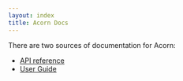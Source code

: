 ```yaml
---
layout: index
title: Acorn Docs
---
```


There are two sources of documentation for Acorn:

* [API reference](/Acorn/docs/)
* [User Guide](/Acorn/guide/)

